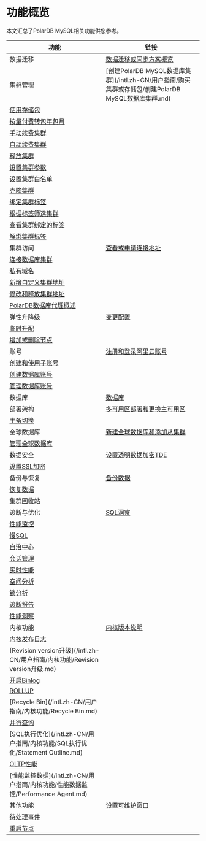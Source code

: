 # 功能概览

本文汇总了PolarDB MySQL相关功能供您参考。

|功能|链接|
|--|--|
|数据迁移|[数据迁移或同步方案概览](/intl.zh-CN/数据迁移或同步/数据迁移/同步方案概览.md)|
|集群管理|[创建PolarDB MySQL数据库集群](/intl.zh-CN/用户指南/购买集群或存储包/创建PolarDB MySQL数据库集群.md)|
|[使用存储包](/intl.zh-CN/用户指南/购买集群或存储包/使用存储包.md)|
|[按量付费转包年包月](/intl.zh-CN/用户指南/购买集群或存储包/按量付费转包年包月.md)|
|[手动续费集群](/intl.zh-CN/用户指南/购买集群或存储包/手动续费集群.md)|
|[自动续费集群](/intl.zh-CN/用户指南/购买集群或存储包/自动续费集群.md)|
|[释放集群](/intl.zh-CN/用户指南/购买集群或存储包/释放集群.md)|
|[设置集群参数](/intl.zh-CN/用户指南/其他操作/设置集群参数.md)|
|[设置集群白名单](/intl.zh-CN/用户指南/数据安全/加密/设置集群白名单.md)|
|[克隆集群](/intl.zh-CN/用户指南/备份与恢复/克隆集群.md)|
|[绑定集群标签](/intl.zh-CN/用户指南/其他操作/标签/绑定标签.md)|
|[根据标签筛选集群](/intl.zh-CN/用户指南/其他操作/标签/根据标签筛选集群.md)|
|[查看集群绑定的标签](/intl.zh-CN/用户指南/其他操作/标签/查看集群绑定的标签.md)|
|[解绑集群标签](/intl.zh-CN/用户指南/其他操作/标签/解绑标签.md)|
|集群访问|[查看或申请连接地址](/intl.zh-CN/用户指南/集群访问/查看或申请连接地址.md)|
|[连接数据库集群](/intl.zh-CN/用户指南/集群访问/连接数据库集群.md)|
|[私有域名](/intl.zh-CN/用户指南/集群访问/私有域名.md)|
|[新增自定义集群地址](/intl.zh-CN/用户指南/集群访问/集群地址/新增自定义集群地址.md)|
|[修改和释放集群地址](/intl.zh-CN/用户指南/集群访问/集群地址/修改和释放集群地址.md)|
|[PolarDB数据库代理概述](/intl.zh-CN/用户指南/集群访问/集群地址/PolarProxy功能介绍.md)|
|弹性升降级|[变更配置](/intl.zh-CN/用户指南/弹性升降级/变更配置.md)|
|[临时升配]()|
|[增加或删除节点](/intl.zh-CN/用户指南/弹性升降级/增加或删除节点.md)|
|账号|[注册和登录阿里云账号](/intl.zh-CN/用户指南/账号和数据库/注册和登录阿里云账号.md)|
|[创建和使用子账号](/intl.zh-CN/用户指南/账号和数据库/创建和使用子账号.md)|
|[创建数据库账号](/intl.zh-CN/用户指南/账号和数据库/创建数据库账号.md)|
|[管理数据库账号](/intl.zh-CN/用户指南/账号和数据库/管理数据库账号.md)|
|数据库|[数据库](/intl.zh-CN/用户指南/账号和数据库/数据库.md)|
|部署架构|[多可用区部署和更换主可用区](/intl.zh-CN/用户指南/部署架构/多可用区部署和更换主可用区.md)|
|[主备切换](/intl.zh-CN/用户指南/部署架构/主备切换.md)|
|全球数据库|[新建全球数据库和添加从集群](/intl.zh-CN/用户指南/部署架构/全球数据库/新建全球数据库和添加从集群.md)|
|[管理全球数据库](/intl.zh-CN/用户指南/部署架构/全球数据库/管理全球数据库.md)|
|数据安全|[设置透明数据加密TDE](/intl.zh-CN/用户指南/数据安全/加密/设置透明数据加密TDE.md)|
|[设置SSL加密](/intl.zh-CN/用户指南/数据安全/加密/设置SSL加密.md)|
|备份与恢复|[备份数据](/intl.zh-CN/用户指南/备份与恢复/备份数据.md)|
|[恢复数据](/intl.zh-CN/用户指南/备份与恢复/恢复数据.md)|
|[集群回收站](/intl.zh-CN/用户指南/备份与恢复/集群回收站.md)|
|诊断与优化|[SQL洞察](/intl.zh-CN/用户指南/诊断与优化/SQL洞察.md)|
|[性能监控](/intl.zh-CN/用户指南/诊断与优化/性能监控.md)|
|[慢SQL](/intl.zh-CN/用户指南/诊断与优化/慢SQL.md)|
|[自治中心](/intl.zh-CN/用户指南/诊断与优化/一键诊断/自治中心.md)|
|[会话管理](/intl.zh-CN/用户指南/诊断与优化/一键诊断/会话管理.md)|
|[实时性能](/intl.zh-CN/用户指南/诊断与优化/一键诊断/实时性能.md)|
|[空间分析](/intl.zh-CN/用户指南/诊断与优化/一键诊断/空间分析.md)|
|[锁分析](/intl.zh-CN/用户指南/诊断与优化/一键诊断/锁分析.md)|
|[诊断报告](/intl.zh-CN/用户指南/诊断与优化/一键诊断/诊断报告.md)|
|[性能洞察](/intl.zh-CN/用户指南/诊断与优化/一键诊断/性能洞察.md)|
|内核功能|[内核版本说明](/intl.zh-CN/用户指南/内核功能/内核版本说明.md)|
|[内核发布日志](/intl.zh-CN/.md)|
|[Revision version升级](/intl.zh-CN/用户指南/内核功能/Revision version升级.md)|
|[开启Binlog](/intl.zh-CN/用户指南/内核功能/开启Binlog.md)|
|[ROLLUP](/intl.zh-CN/用户指南/内核功能/ROLLUP.md)|
|[Recycle Bin](/intl.zh-CN/用户指南/内核功能/Recycle Bin.md)|
|[并行查询](/intl.zh-CN/用户指南/内核功能/并行查询/并行查询.md)|
|[SQL执行优化](/intl.zh-CN/用户指南/内核功能/SQL执行优化/Statement Outline.md)|
|[OLTP性能](/intl.zh-CN/用户指南/内核功能/OLTP性能/热点行优化.md)|
|[性能监控数据](/intl.zh-CN/用户指南/内核功能/性能数据监控/Performance Agent.md)|
|其他功能|[设置可维护窗口](/intl.zh-CN/用户指南/其他操作/设置可维护窗口.md)|
|[待处理事件](/intl.zh-CN/用户指南/其他操作/待处理事件.md)|
|[重启节点](/intl.zh-CN/用户指南/其他操作/重启节点.md)|

